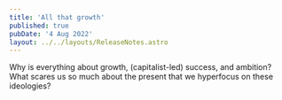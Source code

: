 ```yaml
---
title: 'All that growth'
published: true
pubDate: '4 Aug 2022'
layout: ../../layouts/ReleaseNotes.astro
---
```


Why is everything about growth, (capitalist-led) success, and ambition? What scares us so much about the present that we hyperfocus on these ideologies?